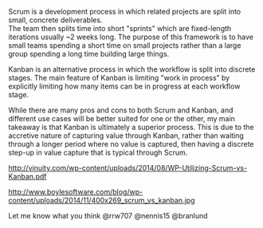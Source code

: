 Scrum is a development process in which related projects are split into small, concrete deliverables.  
The team then splits time into short "sprints" which are fixed-length iterations usually ~2 weeks long.
The purpose of this framework is to have small teams spending a short time on small projects rather than a large group spending a long time building large things.

Kanban is an alternative process in which the workflow is split into discrete stages.
The main feature of Kanban is limiting "work in process" by explicitly limiting how many items can be in progress at each workflow stage.

While there are many pros and cons to both Scrum and Kanban, and different use cases will be better suited for one or the other,
my main takeaway is that Kanban is ultimately a superior process.
This is due to the accretive nature of capturing value through Kanban, rather than waiting through a longer period where no value is captured,
then having a discrete step-up in value capture that is typical through Scrum.

http://vinuity.com/wp-content/uploads/2014/08/WP-Utilizing-Scrum-vs-Kanban.pdf

http://www.boylesoftware.com/blog/wp-content/uploads/2014/11/400x269_scrum_vs_kanban.jpg

Let me know what you think @rrw707 @nennis15 @branlund
